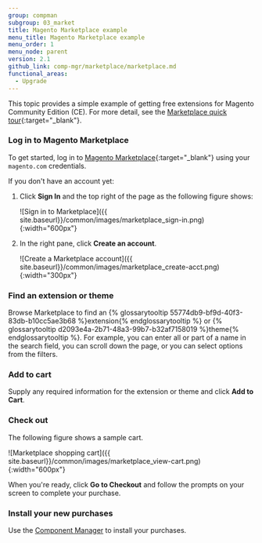 ```yaml
---
group: compman
subgroup: 03_market
title: Magento Marketplace example
menu_title: Magento Marketplace example
menu_order: 1
menu_node: parent
version: 2.1
github_link: comp-mgr/marketplace/marketplace.md
functional_areas:
  - Upgrade
---
```


This topic provides a simple example of getting free extensions for Magento Community Edition (CE). For more detail, see the [Marketplace quick tour](http://docs.magento.com/marketplace/user_guide/quick-tour/install-extension.html){:target="_blank"}.

### Log in to Magento Marketplace
To get started, log in to [Magento Marketplace](https://marketplace.magento.com){:target="_blank"} using your `magento.com` credentials. 

If you don't have an account yet:

1.	Click **Sign In** and the top right of the page as the following figure shows:

	![Sign in to Marketplace]({{ site.baseurl}}/common/images/marketplace_sign-in.png){:width="600px"}
2.	In the right pane, click **Create an account**.

	![Create a Marketplace account]({{ site.baseurl}}/common/images/marketplace_create-acct.png){:width="300px"}

### Find an extension or theme
Browse Marketplace to find an {% glossarytooltip 55774db9-bf9d-40f3-83db-b10cc5ae3b68 %}extension{% endglossarytooltip %} or {% glossarytooltip d2093e4a-2b71-48a3-99b7-b32af7158019 %}theme{% endglossarytooltip %}. For example, you can enter all or part of a name in the search field, you can scroll down the page, or you can select options from the filters.

### Add to cart
Supply any required information for the extension or theme and click **Add to Cart**.

### Check out
The following figure shows a sample cart.

![Marketplace shopping cart]({{ site.baseurl}}/common/images/marketplace_view-cart.png){:width="600px"}

When you're ready, click **Go to Checkout** and follow the prompts on your screen to complete your purchase.

### Install your new purchases
Use the [Component Manager]({{page.baseurl}}/comp-mgr/module-man/compman-checklist.html) to install your purchases.

